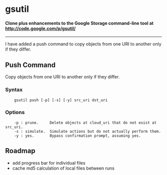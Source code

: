 # gsutil
#### Clone plus enhancements to the Google Storage command-line tool at http://code.google.com/p/gsutil/
****
I have added a push command to copy objects from one URI to another only if they differ.

## Push Command
Copy objects from one URI to another only if they differ.
### Syntax
		gsutil push [-p] [-s] [-y] src_uri dst_uri
### Options
		-p : prune.     Delete objects at cloud_uri that do not exist at src_uri.
		-s : simulate.  Simulate actions but do not actually perform them.
		-y : yes.       Bypass confirmation prompt, assuming yes.

## Roadmap
 - add progress bar for individual files
 - cache md5 calculation of local files between runs
